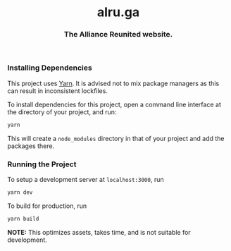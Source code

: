 <h1 align="center">alru.ga</h1>
<h3 align="center">The Alliance Reunited website.</h3>
<br />

### Installing Dependencies
This project uses [Yarn](https://yarnpkg.com). It is advised not to mix package managers as this can result in inconsistent lockfiles.

To install dependencies for this project, open a command line interface at the directory of your project, and run:
```sh
yarn
```

This will create a `node_modules` directory in that of your project and add the packages there.

### Running the Project
To setup a development server at `localhost:3000`, run
```sh
yarn dev
```

To build for production, run
```sh
yarn build
```

**NOTE:** This optimizes assets, takes time, and is not suitable for development.
